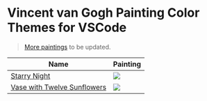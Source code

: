 # Vincent van Gogh Painting Color Themes for VSCode

> [More paintings](https://zh.wikipedia.org/wiki/%E6%96%87%E6%A3%AE%E7%89%B9%C2%B7%E6%A2%B5%E9%AB%98) to be updated.

| Name | Painting |
|------|----------|
| [Starry Night](https://themer.dev/?activeColorSet=light&colors.light.shade0=%23626394&colors.light.shade7=%23d9cd6c&colors.light.accent0=%23575761&colors.light.accent1=%23bac23a&colors.light.accent2=%23b8cacd&colors.light.accent3=%23e9c53c&colors.light.accent4=%23b4c6a7&colors.light.accent5=%23989aa1&colors.light.accent6=%23c57a2e&colors.light.accent7=%23353658&calculateIntermediaryShades.light=true) | ![](https://upload.wikimedia.org/wikipedia/commons/c/cd/VanGogh-starry_night.jpg) |
| [Vase with Twelve Sunflowers](https://themer.dev/?activeColorSet=light&colors.light.shade0=%23b7c6b2&colors.light.shade7=%23685a27&colors.light.accent0=%23d2ab53&colors.light.accent1=%2367714b&colors.light.accent2=%23dac371&colors.light.accent3=%23632b17&colors.light.accent4=%23718656&colors.light.accent5=%23cea032&colors.light.accent6=%23332718&colors.light.accent7=%239e6a28&calculateIntermediaryShades.light=true) | ![](https://upload.wikimedia.org/wikipedia/commons/thumb/b/b4/Vincent_Willem_van_Gogh_128.jpg/1920px-Vincent_Willem_van_Gogh_128.jpg) |
